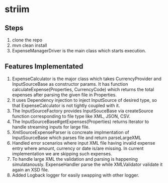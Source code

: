 # striim

## Steps 
1. clone the repo
2. mvn clean install
3. ExpenseManagerDriver is the main class which starts execution.


## Features Implementated
1. ExpenseCalculator is the major class which takes CurrencyProvider and InputSourceBase as constructor params. It has function calculateExpense(Properties, CurrencyCode) which returns the total expenses after parsing the given file in Properties. 
2. It uses Dependency injection to inject InputSource of desired type, so that ExpenseCalculator is not tightly coupled with it.
3. The InputSourceFactory provides InputSouceBase via createSource function corresponding to file type like XML, JSON, CSV.
4. The InputSourceBase#getExpenses(Properties) returns Iterator<ExpenseEntry> to handle streaming inputs for large file.   
5. XmlSourceExpenseParser is concreate implmentation of InputSourceBase which parses file and return  parseLargeXML
6. Handled error scenarios where input XML file having invalid expense entry where amount, currency or date is/are missing. In current implementation we are skipping such expenses.  
7. To handle large XML the validation and parsing is happening simulatanously. ExpenseHandler parse the <expense> while XMLValidator validate it again an XSD file.
8. Added Logback logger for easily swapping with other logger.

